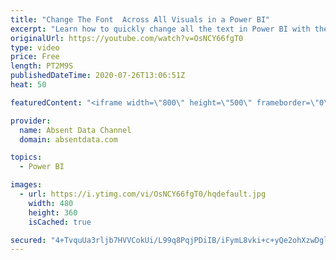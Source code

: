 ```yaml
---
title: "Change The Font  Across All Visuals in a Power BI"
excerpt: "Learn how to quickly change all the text in Power BI with the theme options in Power BI"
originalUrl: https://youtube.com/watch?v=OsNCY66fgT0
type: video
price: Free
length: PT2M9S
publishedDateTime: 2020-07-26T13:06:51Z
heat: 50

featuredContent: "<iframe width=\"800\" height=\"500\" frameborder=\"0\" src=\"https://www.youtube.com/embed/OsNCY66fgT0\" allow=\"accelerometer; autoplay; encrypted-media; gyroscope; picture-in-picture\" allowfullscreen></iframe>"

provider:
  name: Absent Data Channel
  domain: absentdata.com

topics:
  - Power BI

images:
  - url: https://i.ytimg.com/vi/OsNCY66fgT0/hqdefault.jpg
    width: 480
    height: 360
    isCached: true

secured: "4+TvquUa3rljb7HVVCokUi/L99q8PqjPDiIB/iFymL8vki+c+yQe2ohXzwDglYoeBzVUKhK5hpZNzdR1ZMxo3UJzeBna8gnBWRhIkYe3ExrGIiiYmnWkTgaC3Nfd73PzmK4U2kVXXTTG3mWU4NVM/rzJ03NXtaw1RMUdsvJaI06hfNO2rQdN/oHn5kXwzbYZNaIdzffGbFyXv4P7I7yY+kR/rlpH72Q1Z/iL4bKLITL5ap+B7kzevnAQxsYF2MarTwN7LQrgCHPt+Dt541X77OGTHI7Ik/wqLxGtB1+LVBmFM0mZAJ+Nw46yiFdv5y1PpnXWe0GQyf+ndB27+x5ClcZMmKbRHLQ9BigPDKlDZskG+YsH9rbXyZkbD+jKUOkvtYPv0d9qVQSWFWE2OMYsDMl3L6UalHFSkDUzeL3iwlw=;y1+gv7E5ilFVXVXf+F6HVw=="
---
```



